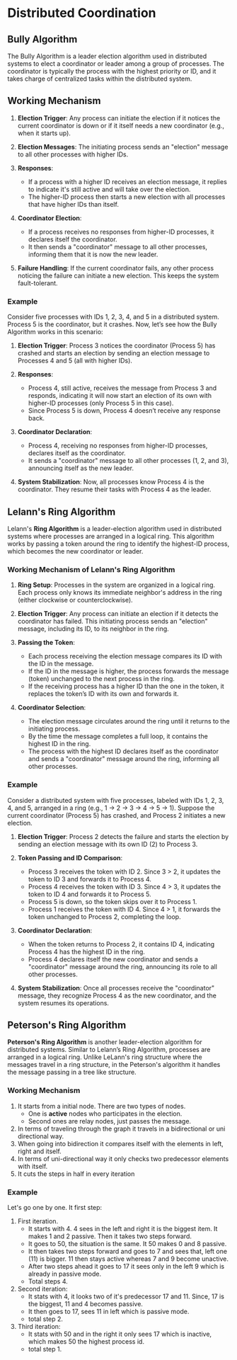 # Distributed Coordination

## Bully Algorithm

The Bully Algorithm is a leader election algorithm used in distributed systems to
elect a coordinator or leader among a group of processes. The coordinator is typically
the process with the highest priority or ID, and it takes charge of centralized tasks
within the distributed system.

## Working Mechanism

1. **Election Trigger**: Any process can initiate the election if it notices the current coordinator is down or if it itself needs a new coordinator (e.g., when it starts up).

2. **Election Messages**: The initiating process sends an "election" message to all other processes with higher IDs.

3. **Responses**:

   - If a process with a higher ID receives an election message, it replies to indicate it's still active and will take over the election.
   - The higher-ID process then starts a new election with all processes that have higher IDs than itself.

4. **Coordinator Election**:

   - If a process receives no responses from higher-ID processes, it declares itself the coordinator.
   - It then sends a "coordinator" message to all other processes, informing them that it is now the new leader.

5. **Failure Handling**: If the current coordinator fails, any other process noticing the failure can initiate a new election. This keeps the system fault-tolerant.

### Example

Consider five processes with IDs 1, 2, 3, 4, and 5 in a distributed system. Process 5 is the coordinator, but it crashes. Now, let’s see how the Bully Algorithm works in this scenario:

1. **Election Trigger**: Process 3 notices the coordinator (Process 5) has crashed and starts an election by sending an election message to Processes 4 and 5 (all with higher IDs).

2. **Responses**:

   - Process 4, still active, receives the message from Process 3 and responds, indicating it will now start an election of its own with higher-ID processes (only Process 5 in this case).
   - Since Process 5 is down, Process 4 doesn’t receive any response back.

3. **Coordinator Declaration**:

   - Process 4, receiving no responses from higher-ID processes, declares itself as the coordinator.
   - It sends a "coordinator" message to all other processes (1, 2, and 3), announcing itself as the new leader.

4. **System Stabilization**: Now, all processes know Process 4 is the coordinator. They resume their tasks with Process 4 as the leader.

## Lelann's Ring Algorithm

Lelann's **Ring Algorithm** is a leader-election algorithm used in distributed systems where processes are arranged in a logical ring. This algorithm works by passing a token around the ring to identify the highest-ID process, which becomes the new coordinator or leader.

### Working Mechanism of Lelann's Ring Algorithm

1. **Ring Setup**: Processes in the system are organized in a logical ring. Each process only knows its immediate neighbor's address in the ring (either clockwise or counterclockwise).

2. **Election Trigger**: Any process can initiate an election if it detects the coordinator has failed. This initiating process sends an "election" message, including its ID, to its neighbor in the ring.

3. **Passing the Token**:

   - Each process receiving the election message compares its ID with the ID in the message.
   - If the ID in the message is higher, the process forwards the message (token) unchanged to the next process in the ring.
   - If the receiving process has a higher ID than the one in the token, it replaces the token’s ID with its own and forwards it.

4. **Coordinator Selection**:
   - The election message circulates around the ring until it returns to the initiating process.
   - By the time the message completes a full loop, it contains the highest ID in the ring.
   - The process with the highest ID declares itself as the coordinator and sends a "coordinator" message around the ring, informing all other processes.

### Example

Consider a distributed system with five processes, labeled with IDs 1, 2, 3, 4, and 5, arranged in a ring (e.g., 1 → 2 → 3 → 4 → 5 → 1). Suppose the current coordinator (Process 5) has crashed, and Process 2 initiates a new election.

1. **Election Trigger**: Process 2 detects the failure and starts the election by sending an election message with its own ID (2) to Process 3.

2. **Token Passing and ID Comparison**:

   - Process 3 receives the token with ID 2. Since 3 > 2, it updates the token to ID 3 and forwards it to Process 4.
   - Process 4 receives the token with ID 3. Since 4 > 3, it updates the token to ID 4 and forwards it to Process 5.
   - Process 5 is down, so the token skips over it to Process 1.
   - Process 1 receives the token with ID 4. Since 4 > 1, it forwards the token unchanged to Process 2, completing the loop.

3. **Coordinator Declaration**:

   - When the token returns to Process 2, it contains ID 4, indicating Process 4 has the highest ID in the ring.
   - Process 4 declares itself the new coordinator and sends a "coordinator" message around the ring, announcing its role to all other processes.

4. **System Stabilization**: Once all processes receive the "coordinator" message, they recognize Process 4 as the new coordinator, and the system resumes its operations.

## Peterson's Ring Algorithm

**Peterson's Ring Algorithm** is another leader-election algorithm for distributed systems. Similar to Lelann’s Ring Algorithm, processes are arranged in a logical ring. Unlike LeLann's ring structure where the messages travel in a ring structure, in the Peterson's algorithm it handles the message passing in a tree like structure.

### Working Mechanism

1. It starts from a initial node. There are two types of nodes.
   - One is **active** nodes who participates in the election.
   - Second ones are relay nodes, just passes the message.
2. In terms of traveling through the graph it travels in a bidirectional or uni directional way.
3. When going into bidirection it compares itself with the elements in left, right and itself.
4. In terms of uni-directional way it only checks two predecessor elements with itself.
5. It cuts the steps in half in every iteration

### Example

Let's go one by one. It first step:

1. First iteration.
   - It starts with 4. 4 sees in the left and right it is the biggest item. It makes 1 and 2 passive. Then it takes two steps forward.
   - It goes to 50, the situation is the same. It 50 makes 0 and 8 passive.
   - It then takes two steps forward and goes to 7 and sees that, left one (11) is bigger. 11 then stays active whereas 7 and 9 become unactive.
   - After two steps ahead it goes to 17 it sees only in the left 9 which is already in passive mode.
   - Total steps 4.
2. Second iteration:
   - It stats with 4, it looks two of it's predecessor 17 and 11. Since, 17 is the biggest, 11 and 4 becomes passive.
   - It then goes to 17, sees 11 in left which is passive mode.
   - total step 2.
3. Third iteration:
   - It stats with 50 and in the right it only sees 17 which is inactive, which makes 50 the highest process id.
   - total step 1.
